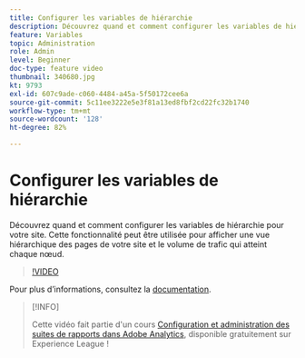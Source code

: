 ```yaml
---
title: Configurer les variables de hiérarchie
description: Découvrez quand et comment configurer les variables de hiérarchie pour votre site. Cette fonctionnalité peut être utilisée pour afficher une vue hiérarchique des pages de votre site et le volume de trafic qui atteint chaque nœud.
feature: Variables
topic: Administration
role: Admin
level: Beginner
doc-type: feature video
thumbnail: 340680.jpg
kt: 9793
exl-id: 607c9ade-c060-4484-a45a-5f50172cee6a
source-git-commit: 5c11ee3222e5e3f81a13ed8fbf2cd22fc32b1740
workflow-type: tm+mt
source-wordcount: '128'
ht-degree: 82%

---
```


# Configurer les variables de hiérarchie

Découvrez quand et comment configurer les variables de hiérarchie pour votre site. Cette fonctionnalité peut être utilisée pour afficher une vue hiérarchique des pages de votre site et le volume de trafic qui atteint chaque nœud.

>[!VIDEO](https://video.tv.adobe.com/v/340680/?quality=12&learn=on)

Pour plus dʼinformations, consultez la [documentation](https://experienceleague.adobe.com/docs/analytics/implementation/vars/page-vars/hier.html?lang=fr).

>[!INFO]
>
> Cette vidéo fait partie d&#39;un cours [Configuration et administration des suites de rapports dans Adobe Analytics](https://experienceleague.adobe.com/?recommended=Analytics-A-1-2021.1.administration&amp;lang=fr), disponible gratuitement sur Experience League !